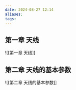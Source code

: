 ```yaml
---
date: 2024-08-27 12:14
aliases: 
tags: 
---
```

## 第一章 天线

![[第一章 天线]]

## 第二章 天线的基本参数

![[第二章 天线的基本参数]]

